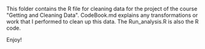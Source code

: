 This folder contains the R file for cleaning data for the project 
of the course "Getting and Cleaning Data".
CodeBook.md explains any transformations or work that I performed to clean up this data.
The Run_analysis.R is also the R code.

Enjoy!